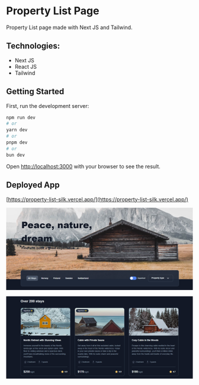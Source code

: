 # Property List Page

Property List page made with Next JS and Tailwind. 

## Technologies:

* Next JS
* React JS
* Tailwind

## Getting Started

First, run the development server:

```bash
npm run dev
# or
yarn dev
# or
pnpm dev
# or
bun dev
```

Open [http://localhost:3000](http://localhost:3000) with your browser to see the result.

## Deployed App

[https://property-list-silk.vercel.app/](https://property-list-silk.vercel.app/)


![Screenshot 1](https://github.com/nacho1520/property-list/blob/main/public/shot1.png)  

![Screenshot 1](https://github.com/nacho1520/property-list/blob/main/public/shot2.png)  